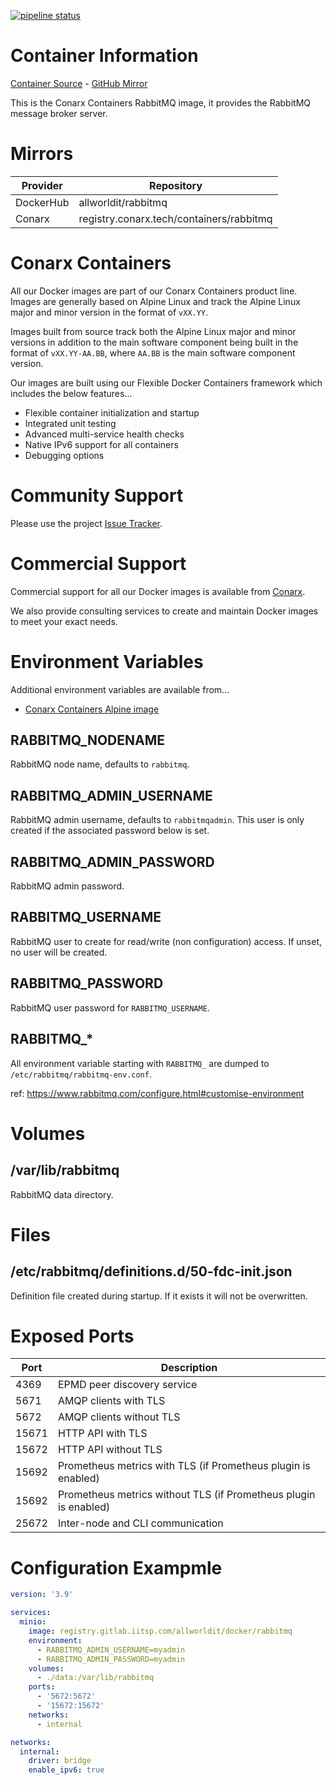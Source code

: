 [![pipeline status](https://gitlab.conarx.tech/containers/rabbitmq/badges/main/pipeline.svg)](https://gitlab.conarx.tech/containers/rabbitmq/-/commits/main)

# Container Information

[Container Source](https://gitlab.conarx.tech/containers/rabbitmq) - [GitHub Mirror](https://github.com/AllWorldIT/containers-rabbitmq)

This is the Conarx Containers RabbitMQ image, it provides the RabbitMQ message broker server.



# Mirrors

|  Provider  |  Repository                              |
|------------|------------------------------------------|
| DockerHub  | allworldit/rabbitmq                      |
| Conarx     | registry.conarx.tech/containers/rabbitmq |



# Conarx Containers

All our Docker images are part of our Conarx Containers product line. Images are generally based on Alpine Linux and track the
Alpine Linux major and minor version in the format of `vXX.YY`.

Images built from source track both the Alpine Linux major and minor versions in addition to the main software component being
built in the format of `vXX.YY-AA.BB`, where `AA.BB` is the main software component version.

Our images are built using our Flexible Docker Containers framework which includes the below features...

- Flexible container initialization and startup
- Integrated unit testing
- Advanced multi-service health checks
- Native IPv6 support for all containers
- Debugging options



# Community Support

Please use the project [Issue Tracker](https://gitlab.conarx.tech/containers/rabbitmq/-/issues).



# Commercial Support

Commercial support for all our Docker images is available from [Conarx](https://conarx.tech).

We also provide consulting services to create and maintain Docker images to meet your exact needs.



# Environment Variables

Additional environment variables are available from...
* [Conarx Containers Alpine image](https://gitlab.conarx.tech/containers/alpine)


## RABBITMQ_NODENAME

RabbitMQ node name, defaults to `rabbitmq`.


## RABBITMQ_ADMIN_USERNAME

RabbitMQ admin username, defaults to `rabbitmqadmin`. This user is only created if the associated password below is set.


## RABBITMQ_ADMIN_PASSWORD

RabbitMQ admin password.


## RABBITMQ_USERNAME

RabbitMQ user to create for read/write (non configuration) access. If unset, no user will be created.


## RABBITMQ_PASSWORD

RabbitMQ user password for `RABBITMQ_USERNAME`.


## RABBITMQ_*

All environment variable starting with `RABBITMQ_` are dumped to `/etc/rabbitmq/rabbitmq-env.conf`.

ref: https://www.rabbitmq.com/configure.html#customise-environment


# Volumes


## /var/lib/rabbitmq

RabbitMQ data directory.



# Files


## /etc/rabbitmq/definitions.d/50-fdc-init.json

Definition file created during startup. If it exists it will not be overwritten.



# Exposed Ports

|  Port   |  Description                                                     |
|---------|------------------------------------------------------------------|
|  4369   | EPMD peer discovery service                                      |
|  5671   | AMQP clients with TLS                                            |
|  5672   | AMQP clients without TLS                                         |
|  15671  | HTTP API with TLS                                                |
|  15672  | HTTP API without TLS                                             |
|  15692  | Prometheus metrics with TLS (if Prometheus plugin is enabled)    |
|  15692  | Prometheus metrics without TLS (if Prometheus plugin is enabled) |
|  25672  | Inter-node and CLI communication                                 |


# Configuration Exampmle


```yaml
version: '3.9'

services:
  minio:
    image: registry.gitlab.iitsp.com/allworldit/docker/rabbitmq
    environment:
      - RABBITMQ_ADMIN_USERNAME=myadmin
      - RABBITMQ_ADMIN_PASSWORD=myadmin
    volumes:
      - ./data:/var/lib/rabbitmq
    ports:
      - '5672:5672'
      - '15672:15672'
    networks:
      - internal

networks:
  internal:
    driver: bridge
    enable_ipv6: true
```